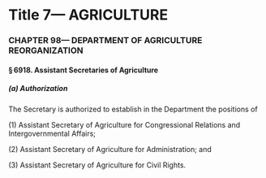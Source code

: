 
# Title 7— AGRICULTURE
### CHAPTER 98— DEPARTMENT OF AGRICULTURE REORGANIZATION
#### § 6918. Assistant Secretaries of Agriculture
##### (a) Authorization

The Secretary is authorized to establish in the Department the positions of

(1) Assistant Secretary of Agriculture for Congressional Relations and Intergovernmental Affairs;

(2) Assistant Secretary of Agriculture for Administration; and

(3) Assistant Secretary of Agriculture for Civil Rights.
